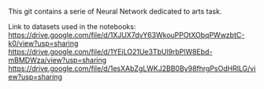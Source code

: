 This git contains a serie of Neural Network dedicated to arts task.

Link to datasets used in the notebooks: 
https://drive.google.com/file/d/1XJUX7dvY63WkouPPOtXObqPWwzbtC-k0/view?usp=sharing
https://drive.google.com/file/d/1YEjLO21Ue3TbUl9rbPlW8Ebd-mBMDWza/view?usp=sharing
https://drive.google.com/file/d/1esXAbZgLWKJ2BB0By98fhrgPsOdHRlLG/view?usp=sharing
